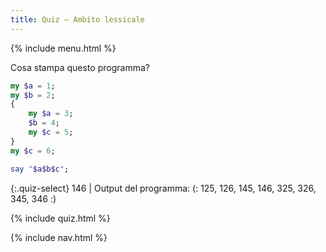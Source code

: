 ```yaml
---
title: Quiz — Ambito lessicale
---
```


{% include menu.html %}

Cosa stampa questo programma?

```raku
my $a = 1;
my $b = 2;
{
    my $a = 3;
    $b = 4;
    my $c = 5;
}
my $c = 6;

say "$a$b$c";
```

{:.quiz-select}
146 | Output del programma: (: 125, 126, 145, 146, 325, 326, 345, 346 :)

{% include quiz.html %}

{% include nav.html %}